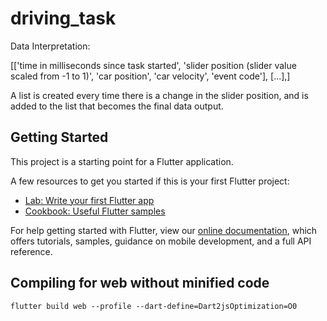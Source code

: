 # driving_task


Data Interpretation:

[['time in milliseconds since task started', 'slider position (slider value scaled from -1 to 1)', 'car position', 'car velocity', 'event code'], [...],]

A list is created every time there is a change in the slider position, and is added to the list that becomes the final data output.


## Getting Started

This project is a starting point for a Flutter application.

A few resources to get you started if this is your first Flutter project:

- [Lab: Write your first Flutter app](https://flutter.dev/docs/get-started/codelab)
- [Cookbook: Useful Flutter samples](https://flutter.dev/docs/cookbook)

For help getting started with Flutter, view our
[online documentation](https://flutter.dev/docs), which offers tutorials,
samples, guidance on mobile development, and a full API reference.

## Compiling for web without minified code
```
flutter build web --profile --dart-define=Dart2jsOptimization=O0
```
